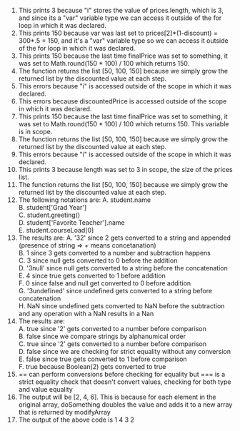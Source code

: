 1. This prints 3 because "i" stores the value of prices.length, which is 3, and since its a "var" variable type we can access it outside of the for loop in which it was declared.
2. This prints 150 because var was last set to prices[2]*(1-discount) = 300\*.5 = 150, and it's a "var" variable type so we can access it outside of the for loop in which it was declared.
3. This prints 150 because the last time finalPrice was set to something, it was set to Math.round(150 * 100) / 100 which returns 150.
4. The function returns the list [50, 100, 150] because we simply grow the returned list by the discounted value at each step.
5. This errors because "i" is accessed outside of the scope in which it was declared.
6. This errors because discountedPrice is accessed outside of the scope in which it was declared.
7. This prints 150 because the last time finalPrice was set to something, it was set to Math.round(150 * 100) / 100 which returns 150. This variable is in scope.
8. The function returns the list [50, 100, 150] because we simply grow the returned list by the discounted value at each step.
9. This errors because "i" is accessed outside of the scope in which it was declared.
10. This prints 3 because length was set to 3 in scope, the size of the prices list.
11. The function returns the list [50, 100, 150] because we simply grow the returned list by the discounted value at each step.
12. The following notations are:
    A. student.name  
    B. student['Grad Year']  
    C. student.greeting()  
    D. student['Favorite Teacher'].name  
    E. student.courseLoad[0]  
13. The results are: 
    A. '32' since 2 gets converted to a string and appended (presence of string => + means concetanation)  
    B. 1 since 3 gets converted to a number and subtraction happens  
    C. 3 since null gets converted to 0 before the addition  
    D. '3null' since null gets converted to a string before the concatenation  
    E. 4 since true gets converted to 1 before addition  
    F. 0 since false and null get converted to 0 before addition  
    G. '3undefined' since undefined gets converted to a string before concatenation  
    H. NaN since undefined gets converted to NaN before the subtraction and any operation with a NaN results in a Nan  
14. The results are:  
    A. true since '2' gets converted to a number before comparison  
    B. false since we compare strings by alphanumical order  
    C. true since '2' gets converted to a number before comparison  
    D. false since we are checking for strict equality without any conversion  
    E. false since true gets converted to 1 before comparison  
    F. true because Boolean(2) gets converted to true  
15. == can perform conversions before checking for equality but === is a strict equality check that doesn't convert values, checking for both type and value equality
17. The output will be [2, 4, 6]. This is because for each element in the original array, doSomething doubles the value and adds it to a new array that is returned by modifyArray
19. The output of the above code is 1 4 3 2
